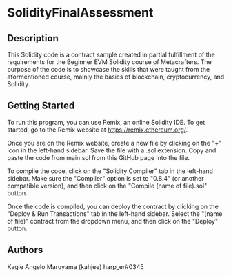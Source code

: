 # SolidityFinalAssessment

## Description

This Solidity code is a contract sample created in partial fulfillment of the requirements for the Beginner EVM Solidity course of Metacrafters. The purpose of the code is to showcase the skills that were taught from the aformentioned course, mainly the basics of blockchain, cryptocurrency, and Solidity.

## Getting Started

To run this program, you can use Remix, an online Solidity IDE. To get started, go to the Remix website at https://remix.ethereum.org/.

Once you are on the Remix website, create a new file by clicking on the "+" icon in the left-hand sidebar. Save the file with a .sol extension. Copy and paste the code from main.sol from this GitHub page into the file.

To compile the code, click on the "Solidity Compiler" tab in the left-hand sidebar. Make sure the "Compiler" option is set to "0.8.4" (or another compatible version), and then click on the "Compile (name of file).sol" button.

Once the code is compiled, you can deploy the contract by clicking on the "Deploy & Run Transactions" tab in the left-hand sidebar. Select the "(name of file)" contract from the dropdown menu, and then click on the "Deploy" button.

## Authors

Kagie Angelo Maruyama (kahjee) 
harp_er#0345
